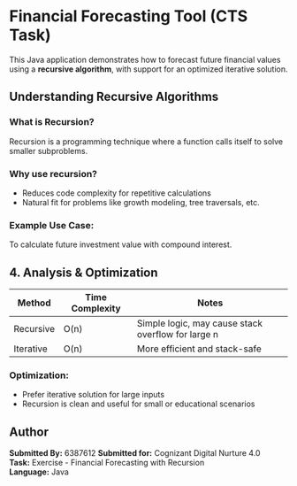#  Financial Forecasting Tool (CTS Task)

This Java application demonstrates how to forecast future financial values using a **recursive algorithm**, with support for an optimized iterative solution.


## Understanding Recursive Algorithms

### What is Recursion?
Recursion is a programming technique where a function calls itself to solve smaller subproblems.

### Why use recursion?
- Reduces code complexity for repetitive calculations
- Natural fit for problems like growth modeling, tree traversals, etc.

### Example Use Case:
To calculate future investment value with compound interest.


## 4. Analysis & Optimization

| Method     | Time Complexity | Notes                               |
|------------|------------------|-------------------------------------|
| Recursive  | O(n)             | Simple logic, may cause stack overflow for large n |
| Iterative  | O(n)             | More efficient and stack-safe       |

### Optimization:
- Prefer iterative solution for large inputs
- Recursion is clean and useful for small or educational scenarios


## Author
**Submitted By:** 6387612
**Submitted for:** Cognizant Digital Nurture 4.0  
**Task:** Exercise - Financial Forecasting with Recursion  
**Language:** Java

